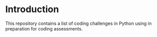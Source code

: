 # Introduction
This repository contains a list of coding challenges in Python using in preparation for coding assessments.
